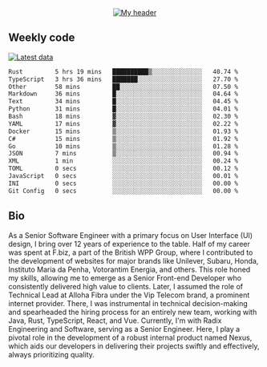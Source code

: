 <div align="center">
  <a href="https://skvggor.dev">
    <img src="https://github.com/skvggor/skvggor/assets/958723/d0c9aa9c-0c21-4219-acff-3d4f36f94691" alt="My header" />
  </a>
</div>


## Weekly code

[![Latest data](https://github.com/skvggor/skvggor/actions/workflows/main.yml/badge.svg)](https://github.com/skvggor/skvggor/actions/workflows/main.yml)

<!--START_SECTION:waka-->

```txt
Rust         5 hrs 19 mins   ██████████▒░░░░░░░░░░░░░░   40.74 %
TypeScript   3 hrs 36 mins   ███████░░░░░░░░░░░░░░░░░░   27.70 %
Other        58 mins         ██░░░░░░░░░░░░░░░░░░░░░░░   07.50 %
Markdown     36 mins         █░░░░░░░░░░░░░░░░░░░░░░░░   04.64 %
Text         34 mins         █░░░░░░░░░░░░░░░░░░░░░░░░   04.45 %
Python       31 mins         █░░░░░░░░░░░░░░░░░░░░░░░░   04.01 %
Bash         18 mins         ▓░░░░░░░░░░░░░░░░░░░░░░░░   02.30 %
YAML         17 mins         ▓░░░░░░░░░░░░░░░░░░░░░░░░   02.22 %
Docker       15 mins         ▒░░░░░░░░░░░░░░░░░░░░░░░░   01.93 %
C#           15 mins         ▒░░░░░░░░░░░░░░░░░░░░░░░░   01.92 %
Go           10 mins         ▒░░░░░░░░░░░░░░░░░░░░░░░░   01.28 %
JSON         7 mins          ▒░░░░░░░░░░░░░░░░░░░░░░░░   00.94 %
XML          1 min           ░░░░░░░░░░░░░░░░░░░░░░░░░   00.24 %
TOML         0 secs          ░░░░░░░░░░░░░░░░░░░░░░░░░   00.12 %
JavaScript   0 secs          ░░░░░░░░░░░░░░░░░░░░░░░░░   00.01 %
INI          0 secs          ░░░░░░░░░░░░░░░░░░░░░░░░░   00.00 %
Git Config   0 secs          ░░░░░░░░░░░░░░░░░░░░░░░░░   00.00 %
```

<!--END_SECTION:waka-->

## Bio

<p>As a Senior Software Engineer with a primary focus on User Interface (UI) design, I bring over 12 years of experience to the table. Half of my career was spent at F.biz, a part of the British WPP Group, where I contributed to the development of websites for major brands like Unilever, Subaru, Honda, Instituto Maria da Penha, Votorantim Energia, and others. This role honed my skills, allowing me to emerge as a Senior Front-end Developer who consistently delivered high value to clients. Later, I assumed the role of Technical Lead at Alloha Fibra under the Vip Telecom brand, a prominent internet provider. There, I was instrumental in technical decision-making and spearheaded the hiring process for an entirely new team, working with Java, Rust, TypeScript, React, and Vue. Currently, I'm with Radix Engineering and Software, serving as a Senior Engineer. Here, I play a pivotal role in the development of a robust internal product named Nexus, which aids our developers in delivering their projects swiftly and effectively, always prioritizing quality.</p>

<!-- </details> -->

<!-- <div align="center">
  <h2>🤖 Recent Code Activity</h2>
  <img width="500" src="https://github-readme-stats.vercel.app/api/wakatime?username=skvggor&hide_title=true&layout=compact&theme=transparent" alt="Wakatime Stats" />
</div>

<br>

<div align="center">
  <h2>📈 GitHub Stats</h2>
  <img width="500" src="https://github-readme-stats.vercel.app/api?username=skvggor&show_icons=true&theme=transparent&hide_title=true&count_private=true" alt="GitHub Stats" />
</div>
 -->
